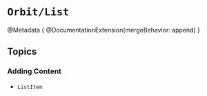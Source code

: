 # ``Orbit/List``

@Metadata {
    @DocumentationExtension(mergeBehavior: append)
}

## Topics

### Adding Content

- ``ListItem``
